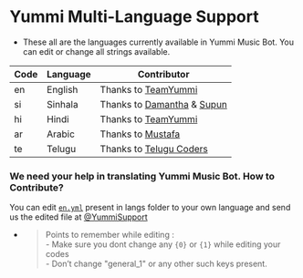 # Yummi Multi-Language Support

- These all are the languages currently available in Yummi Music Bot. You can edit or change all strings available.

| Code | Language | Contributor |
|-|-------|-------|
| en | English | Thanks to [TeamYummi](https://t.me/TeamYummi)
| si | Sinhala  | Thanks to [Damantha](https://t.me/MrItzme) & [Supun](https://t.me/Supunma)
| hi | Hindi  | Thanks to [TeamYummi](https://t.me/TeamYummi)
| ar | Arabic | Thanks to [Mustafa](https://t.me/tr_4z)
| te | Telugu | Thanks to [Telugu Coders](https://t.me/tgshadow_fighters)


### We need your help in translating Yummi Music Bot. How to Contribute?

You can edit [`en.yml`](https://github.com/TeamYummi/YummiMusicBot/blob/master/strings/langs/en.yml) present in langs folder to your own language and send us the edited file at [@YummiSupport](https://t.me/YummiSupport)

- > Points to remember while editing : <br> - Make sure you dont change any `{0}` or `{1}` while editing your codes <br> - Don’t change "general_1" or any other such keys present.
